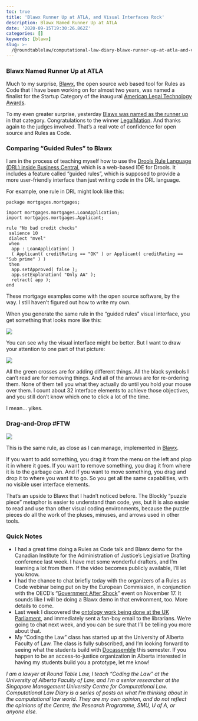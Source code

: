 ```yaml
---
toc: true
title: 'Blawx Runner Up at ATLA, and Visual Interfaces Rock'
description: Blawx Named Runner Up at ATLA
date: '2020-09-15T19:30:26.862Z'
categories: []
keywords: [blawx]
slug: >-
  /@roundtablelaw/computational-law-diary-blawx-runner-up-at-atla-and-visual-interfaces-rock-904809dfbd26
---
```


### Blawx Named Runner Up at ATLA

Much to my surprise, [Blawx](https://www.blawx.com), the open source web based tool for Rules as Code that I have been working on for almost two years, was named a finalist for the Startup Category of the inaugural [American Legal Technology Awards](https://americanlegaltechnology.com).

To my even greater surprise, yesterday [Blawx was named as the runner up](https://americanlegaltechnology.com/award-winners/) in that category. Congratulations to the winner [LegalMation](http://www.legalmation.com). And thanks again to the judges involved. That’s a real vote of confidence for open source and Rules as Code.

### Comparing “Guided Rules” to Blawx

I am in the process of teaching myself how to use the [Drools Rule Language (DRL) inside Business Central](https://docs.drools.org/7.43.1.Final/drools-docs/html_single/), which is a web-based IDE for Drools. It includes a feature called “guided rules”, which is supposed to provide a more user-friendly interface than just writing code in the DRL language.

For example, one rule in DRL might look like this:
```
package mortgages.mortgages;

import mortgages.mortgages.LoanApplication;  
import mortgages.mortgages.Applicant;

rule "No bad credit checks"  
 salience 10  
 dialect "mvel"  
 when  
  app : LoanApplication( )  
  ( Applicant( creditRating == "OK" ) or Applicant( creditRating == "Sub prime" ) )  
 then  
  app.setApproved( false );  
  app.setExplanation( "Only AA" );  
  retract( app );  
end
```
These mortgage examples come with the open source software, by the way. I still haven’t figured out how to write my own.

When you generate the same rule in the “guided rules” visual interface, you get something that looks more like this:

![](/1__6oyj6uBSZ3GzVuWJgraJYA.png)

You can see why the visual interface might be better. But I want to draw your attention to one part of that picture:

![](/1__RYZPcrSXzFDsX4pwjQZAsg.png)

All the green crosses are for adding different things. All the black symbols I can’t read are for removing things. And all of the arrows are for re-ordering them. None of them tell you what they actually do until you hold your mouse over them. I count about 32 interface elements to achieve those objectives, and you still don’t know which one to click a lot of the time.

I mean… yikes.

### Drag-and-Drop #FTW

![](/1__Cuf7OuXEI6nY__jZ1V9UafQ.png)

This is the same rule, as close as I can manage, implemented in [Blawx](https://www.blawx.com).

If you want to add something, you drag it from the menu on the left and plop it in where it goes. If you want to remove something, you drag it from where it is to the garbage can. And if you want to move something, you drag and drop it to where you want it to go. So you get all the same capabilities, with no visible user interface elements.

That’s an upside to Blawx that I hadn’t noticed before. The Blockly “puzzle piece” metaphor is easier to understand than code, yes, but it is also easier to read and use than other visual coding environments, because the puzzle pieces do all the work of the pluses, minuses, and arrows used in other tools.

### Quick Notes

*   I had a great time doing a Rules as Code talk and Blawx demo for the Canadian Institute for the Administration of Justice’s Legislative Drafting conference last week. I have met some wonderful drafters, and I’m learning a lot from them. If the video becomes publicly available, I’ll let you know.
*   I had the chance to chat briefly today with the organizers of a Rules as Code webinar being put on by the European Commission, in conjunction with the OECD’s “[Government After Shock](https://gov-after-shock.oecd-opsi.org/)” event on November 17. It sounds like I will be doing a Blawx demo in that environment, too. More details to come.
*   Last week I discovered the [ontology work being done at the UK Parliament](https://github.com/ukparliament/ontologies), and immediately sent a fan-boy email to the librarians. We’re going to chat next week, and you can be sure that I’ll be telling you more about that.
*   My “Coding the Law” class has started up at the University of Alberta Faculty of Law. The class is fully subscribed, and I’m looking forward to seeing what the students build with [Docassemble](https://docassemble.org) this semester. If you happen to be an access-to-justice organization in Alberta interested in having my students build you a prototype, let me know!

_I am a lawyer at Round Table Law, I teach “Coding the Law” at the University of Alberta Faculty of Law, and I’m a senior researcher at the Singapore Management University Centre for Computational Law. Computational Law Diary is a series of posts on what I’m thinking about in the computational law world. They are my own opinion, and do not reflect the opinions of the Centre, the Research Programme, SMU, U of A, or anyone else._